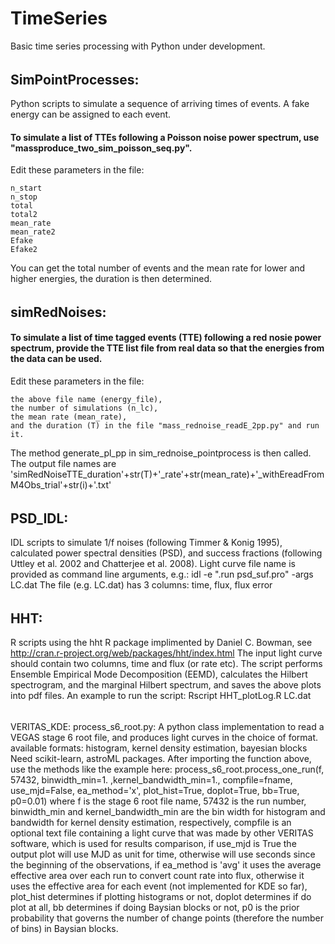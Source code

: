 # TimeSeries
Basic time series processing with Python under development. 
######
## SimPointProcesses:
Python scripts to simulate a sequence of arriving times of events. A fake energy can be assigned to each event. 
#### To simulate a list of TTEs following a Poisson noise power spectrum, use "massproduce_two_sim_poisson_seq.py". 
Edit these parameters in the file:
```
n_start
n_stop
total
total2
mean_rate
mean_rate2
Efake
Efake2
```
You can get the total number of events and the mean rate for lower and higher energies, the duration is then determined.
######
######
## simRedNoises:
####  To simulate a list of time tagged events (TTE) following a red nosie power spectrum, provide the TTE list file from real data so that the energies from the data can be used. 
Edit these parameters in the file:
```
the above file name (energy_file), 
the number of simulations (n_lc), 
the mean rate (mean_rate), 
and the duration (T) in the file "mass_rednoise_readE_2pp.py" and run it. 
```
The method generate_pl_pp in sim_rednoise_pointprocess is then called. 
The output file names are 'simRedNoiseTTE_duration'+str(T)+'_rate'+str(mean_rate)+'_withEreadFromM4Obs_trial'+str(i)+'.txt'
######
######
## PSD_IDL: 
IDL scripts to simulate 1/f noises (following Timmer & Konig 1995), calculated power spectral densities (PSD), and success fractions (following Uttley et al. 2002 and Chatterjee et al. 2008). 
Light curve file name is provided as command line arguments, e.g.: 
idl -e ".run psd_suf.pro" -args LC.dat
The file (e.g. LC.dat) has 3 columns: time, flux, flux error
######
######
## HHT: 
R scripts using the hht R package implimented by Daniel C. Bowman, see 
http://cran.r-project.org/web/packages/hht/index.html
The input light curve should contain two columns, time and flux (or rate etc). The script performs Ensemble Empirical Mode Decomposition (EEMD), calculates the Hilbert spectrogram, and the marginal Hilbert spectrum, and saves the above plots into pdf files. 
An example to run the script:
Rscript HHT_plotLog.R LC.dat
######
######
VERITAS_KDE: 
process_s6_root.py:
A python class implementation to read a VEGAS stage 6 root file, 
and produces light curves in the choice of format.
available formats: histogram, kernel density estimation, bayesian blocks
Need scikit-learn, astroML packages. 
After importing the function above, use the methods like the example here:
process_s6_root.process_one_run(f, 57432, binwidth_min=1. ,kernel_bandwidth_min=1., compfile=fname, use_mjd=False, ea_method='x', plot_hist=True, doplot=True, bb=True, p0=0.01) 
where f is the stage 6 root file name, 
57432 is the run number, 
binwidth_min and kernel_bandwidth_min are the bin width for histogram and bandwidth for kernel density estimation, respectively, 
compfile is an optional text file containing a light curve that was made by other VERITAS software, which is used for results comparison, 
if use_mjd is True the output plot will use MJD as unit for time, otherwise will use seconds since the beginning of the observations, 
if ea_method is 'avg' it uses the average effective area over each run to convert count rate into flux, otherwise it uses the effective area for each event (not implemented for KDE so far), 
plot_hist determines if plotting histograms or not, 
doplot determines if do plot at all, 
bb determines if doing Baysian blocks or not, 
p0 is the prior probability that governs the number of change points (therefore the number of bins) in Baysian blocks. 

######
